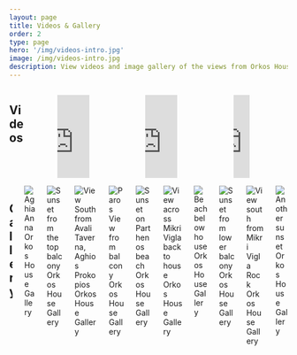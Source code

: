 ```yaml
---
layout: page
title: Videos & Gallery
order: 2
type: page
hero: '/img/videos-intro.jpg'
image: /img/videos-intro.jpg
description: View videos and image gallery of the views from Orkos House, Mikri Vilga, Naxos, Greece.
---
```


<div class="container">
    <section class="section">
        <div class="columns is-multiline">
            <div class="column is-12">
                <h2 class="title is-4 brand">Videos</h2>
            </div>
            <div class="column is-6-tablet is-4-desktop">
                <figure class="image is-16by9 video-container">
                    <iframe width="100%" src="https://www.youtube.com/embed/phOL6X9mrnw?rel=0&wmode=transparent" frameborder="0" allowfullscreen itemprop="video"></iframe>
                </figure>
            </div>
            <div class="column is-6-tablet is-4-desktop">
                <figure class="image is-16by9 video-container">
                    <iframe width="100%" src="https://www.youtube.com/embed/IWag1WtA4ao?rel=0&wmode=transparent" frameborder="0" allowfullscreen itemprop="video"></iframe>
                </figure>
            </div>
            <div class="column is-6-tablet is-4-desktop">
                <figure class="image is-16by9 video-container">
                    <iframe width="50%" src="https://www.youtube.com/embed/5DETSD7tbeQ?rel=0&wmode=transparent" frameborder="0" allowfullscreen itemprop="video"></iframe>
                </figure>
            </div>
        </div>
    </section>
    <section class="section">
        <div class="columns is-multiline">
            <div class="column is-12">
                <h2 class="title is-4 brand">Gallery</h2>
            </div>
            <div class="column is-4-desktop is-6-tablet">
                <img src="{{ '/img/gallery1.jpg' | relative_url }}" alt="Aghia Anna Orkos House Gallery">
            </div>
            <div class="column is-4-desktop is-6-tablet">
                <img src="{{ '/img/gallery2.jpg' | relative_url }}" alt="Sunset from the top balcony Orkos House Gallery">
            </div>
            <div class="column is-4-desktop is-6-tablet">
                <img src="{{ '/img/gallery3.jpg' | relative_url }}" alt="View South from Avali Taverna, Aghios Prokopios Orkos House Gallery">
            </div>
            <div class="column is-4-desktop is-6-tablet">
                <img src="{{ '/img/gallery4.jpg' | relative_url }}" alt="Paros View from balcony Orkos House Gallery">
            </div>
            <div class="column is-4-desktop is-6-tablet">
                <img src="{{ '/img/gallery5.jpg' | relative_url }}" alt="Sunset on Parthenos beach Orkos House Gallery">
            </div>
            <div class="column is-4-desktop is-6-tablet">
                <img src="{{ '/img/gallery6.jpg' | relative_url }}" alt="View across Mikri Vigla back to house Orkos House Gallery">
            </div>
            <div class="column is-4-desktop is-6-tablet">
                <img src="{{ '/img/gallery8.jpg' | relative_url }}" alt="Beach below house Orkos House Gallery">
            </div>
            <div class="column is-4-desktop is-6-tablet">
                <img src="{{ '/img/gallery9.jpg' | relative_url }}" alt="Sunset from lower balcony Orkos House Gallery">
            </div>
            <div class="column is-4-desktop is-6-tablet">
                <img src="{{ '/img/gallery10.jpg' | relative_url }}" alt="View south from Mikri Vigla Rock Orkos House Gallery">
            </div>
            <div class="column is-4-desktop is-6-tablet">
                <img src="{{ '/img/gallery7.jpg' | relative_url }}" alt="Another sunset Orkos House Gallery">
            </div>
        </div>
    </section>
</div>